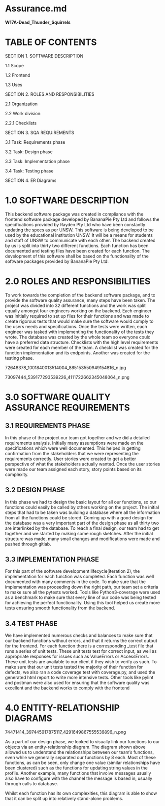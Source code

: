 # Assurance.md #

**W17A-Dead_Thunder_Squirrels**

# TABLE OF CONTENTS #

SECTION 1.  SOFTWARE DESCRIPTION

1.1      Scope

1.2      Frontend

1.3      Uses

SECTION 2.  ROLES AND RESPONSIBILITIES

2.1      Organization

2.2      Work division

2.2.1       Checklists

SECTION 3.  SQA REQUIREMENTS

3.1      Task:  Requirements phase

3.2      Task:  Design phase

3.3      Task:  Implementation phase

3.4      Task:  Testing phase

SECTION 4.  ER Diagrams

# 1.0 SOFTWARE DESCRIPTION #

This backend software package was created in compliance with the frontend software package developed by BananaPie Pty Ltd and follows the specifications provided by Rayden Pty Ltd who have been constantly updating the specs as per UNSW. This software is being developed to be used by the educational institution UNSW. It will be a means for students and staff of UNSW to communicate with each other.
The backend created by us is split into thirty two different functions. Each function has been documented and testing files have been created for each function. The development of this software shall be based on the functionality of the software packages provided by BananaPie Pty Ltd.

# 2.0 ROLES AND RESPONSIBILITIES #
To work towards the completion of the backend software package, and to provide the software quality assurance, many steps have been taken. The project was divided into 32 different functions and the work was split equally amongst four engineers working on the backend. Each engineer was initially required to set up files for their functions and was made to create rigorous tests that would make sure the software would comply to the users needs and specifications. Once the tests were written, each engineer was tasked with implementing the functionality of the tests they wrote. The database was created by the whole team so everyone could have a preferred data structure. Checklists with the high level requirements were created for each member of the team. A checklist was created for the function implementation and its endpoints. Another was created for the testing phase.
 

72648378_1001840013514004_885153550949154816_n.jpg

73097444_539177293539226_4111722662345048064_n.png


# 3.0 SOFTWARE QUALITY ASSURANCE REQUIREMENTS #

## 3.1 REQUIREMENTS PHASE ##
In this phase of the project our team got together and we did a detailed requirements analysis. Initially many assumptions were made on the specifications which were well documented. This helped in getting confirmation from the stakeholders that we were representing the requirements correctly. User stories were created to get a better perspective of what the stakeholders actually wanted. Once the user stories were made our team assigned each story, story points based on its complexity.  

## 3.2 DESIGN PHASE ##
In this phase we had to design the basic layout for all our functions, so our functions could easily be called by others working on the project. The initial steps that had to be taken was building a database where all the information from all the functions could be stored. Coming up with a good design for the database was a very important part of the design phase as all thirty two are interlinked by the database. To reach a final design, our team had to get together and we started by making some rough sketches. After the initial structure was made, many small changes and modifications were made and pushed through gitlab. 

## 3.3 IMPLEMENTATION PHASE ##
For this part of the software development lifecycle(iteration 2), the implementation for each function was completed. Each function was well documented with many comments in the code. To make sure that the implementation was proceeding down the right path, our team set a criteria to make sure all the pytests worked.
Tools like Python3-coverage were used as a benchmark to make sure that every line of our code was being tested for achieving the perfect functionality. Using this tool helped us create more tests ensuring smooth functionality from the backend.

## 3.4 TEST PHASE ##
We have implemented numerous checks and balances to make sure that our backend functions without errors, and that it returns the correct output for the frontend. For each function there is a corresponding _test file that runs a series of unit tests. These unit tests test for correct input, as well as appropriate responses for issues such as ValueErrors or AccessErrors. These unit tests are available to our client if they wish to verify as such.
To make sure that our unit tests tested the majority of their function for defects, we also ran a code coverage test with coverage.py, and used the generated html report to write more intensive tests.
Other tools like pylint and postman were also used for ensuring that the software quality was excellent and the backend works to comply with the frontend 


# 4.0 ENTITY-RELATIONSHIP DIAGRAMS #



74471414_397445917875117_4291649867555536896_n.png

As a part of our design phase, we looked to visually link our functions to our objects via an entity-relationship diagram. The diagram shown above allowed us to understand the relationships between our team’s functions, even while we generally separated our functions by 8 each.  Most of these functions, as can be seen, only change one value (similar relationships have been clustered) such as the functions for updating string values in the profile. Another example, many functions that involve messages usually also have to configure with the channel the message is based in, usually through calls to database.

Whilst each function has its own complexities, this diagram is able to show that it can be split up into relatively stand-alone problems.


